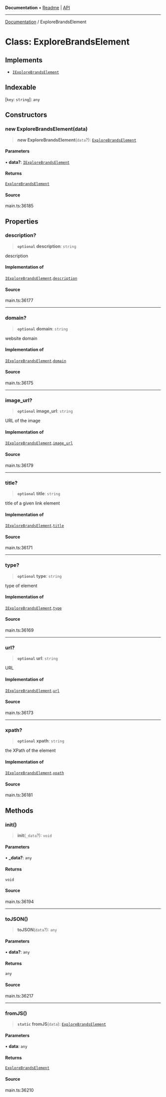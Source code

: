 **Documentation** • [Readme](../README.md) \| [API](../globals.md)

***

[Documentation](../README.md) / ExploreBrandsElement

# Class: ExploreBrandsElement

## Implements

- [`IExploreBrandsElement`](../interfaces/IExploreBrandsElement.md)

## Indexable

 \[`key`: `string`\]: `any`

## Constructors

### new ExploreBrandsElement(data)

> **new ExploreBrandsElement**(`data`?): [`ExploreBrandsElement`](ExploreBrandsElement.md)

#### Parameters

• **data?**: [`IExploreBrandsElement`](../interfaces/IExploreBrandsElement.md)

#### Returns

[`ExploreBrandsElement`](ExploreBrandsElement.md)

#### Source

main.ts:36185

## Properties

### description?

> **`optional`** **description**: `string`

description

#### Implementation of

[`IExploreBrandsElement`](../interfaces/IExploreBrandsElement.md).[`description`](../interfaces/IExploreBrandsElement.md#description)

#### Source

main.ts:36177

***

### domain?

> **`optional`** **domain**: `string`

website domain

#### Implementation of

[`IExploreBrandsElement`](../interfaces/IExploreBrandsElement.md).[`domain`](../interfaces/IExploreBrandsElement.md#domain)

#### Source

main.ts:36175

***

### image\_url?

> **`optional`** **image\_url**: `string`

URL of the image

#### Implementation of

[`IExploreBrandsElement`](../interfaces/IExploreBrandsElement.md).[`image_url`](../interfaces/IExploreBrandsElement.md#image_url)

#### Source

main.ts:36179

***

### title?

> **`optional`** **title**: `string`

title of a given link element

#### Implementation of

[`IExploreBrandsElement`](../interfaces/IExploreBrandsElement.md).[`title`](../interfaces/IExploreBrandsElement.md#title)

#### Source

main.ts:36171

***

### type?

> **`optional`** **type**: `string`

type of element

#### Implementation of

[`IExploreBrandsElement`](../interfaces/IExploreBrandsElement.md).[`type`](../interfaces/IExploreBrandsElement.md#type)

#### Source

main.ts:36169

***

### url?

> **`optional`** **url**: `string`

URL

#### Implementation of

[`IExploreBrandsElement`](../interfaces/IExploreBrandsElement.md).[`url`](../interfaces/IExploreBrandsElement.md#url)

#### Source

main.ts:36173

***

### xpath?

> **`optional`** **xpath**: `string`

the XPath of the element

#### Implementation of

[`IExploreBrandsElement`](../interfaces/IExploreBrandsElement.md).[`xpath`](../interfaces/IExploreBrandsElement.md#xpath)

#### Source

main.ts:36181

## Methods

### init()

> **init**(`_data`?): `void`

#### Parameters

• **\_data?**: `any`

#### Returns

`void`

#### Source

main.ts:36194

***

### toJSON()

> **toJSON**(`data`?): `any`

#### Parameters

• **data?**: `any`

#### Returns

`any`

#### Source

main.ts:36217

***

### fromJS()

> **`static`** **fromJS**(`data`): [`ExploreBrandsElement`](ExploreBrandsElement.md)

#### Parameters

• **data**: `any`

#### Returns

[`ExploreBrandsElement`](ExploreBrandsElement.md)

#### Source

main.ts:36210
